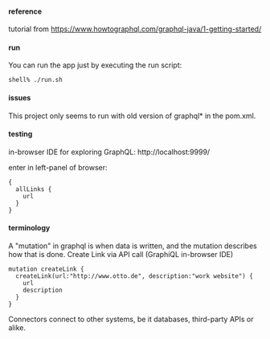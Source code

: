 
#### reference
tutorial from
https://www.howtographql.com/graphql-java/1-getting-started/

#### run
You can run the app just by executing the run script:
```
shell% ./run.sh
```

#### issues
This project only seems to run with old version of graphql* in the pom.xml.

#### testing
in-browser IDE for exploring GraphQL:
http://localhost:9999/

enter in left-panel of browser:
```
{
  allLinks {
    url
  }
}
```


#### terminology
A "mutation" in graphql is when data is written, and the mutation describes how that is done.
Create Link via API call (GraphiQL in-browser IDE)
```
mutation createLink {
  createLink(url:"http://www.otto.de", description:"work website") {
    url
    description
  }
}
```

Connectors connect to other systems, be it databases, third-party APIs or alike.
